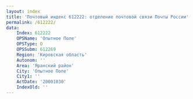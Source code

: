 ```yaml
---
layout: index
title: 'Почтовый индекс 612222: отделение почтовой связи Почты России'
permalink: /612222/
data:
    Index: 612222
    OPSName: 'Опытное Поле'
    OPSType: О
    OPSSubm: 612269
    Region: 'Кировская область'
    Autonom: ''
    Area: 'Яранский район'
    City: 'Опытное Поле'
    City1: ''
    ActDate: '20001030'
    IndexOld: ''
---
```

